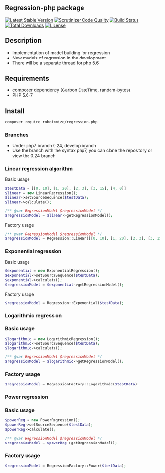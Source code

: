## Regression-php package
[![Latest Stable Version](https://poser.pugx.org/robotomize/regression-php/v/stable)](https://packagist.org/packages/robotomize/regression-php)
[![Scrutinizer Code Quality](https://scrutinizer-ci.com/g/robotomize/regression-php/badges/quality-score.png?b=master)](https://scrutinizer-ci.com/g/robotomize/regression-php/?branch=master)
[![Build Status](https://travis-ci.org/robotomize/regression-php.svg?branch=master)](https://travis-ci.org/robotomize/regression-php/)
[![Total Downloads](https://poser.pugx.org/robotomize/regression-php/downloads)](https://packagist.org/packages/robotomize/regression-php)
[![License](https://poser.pugx.org/robotomize/regression-php/license)](https://packagist.org/packages/robotomize/regression-php)
## Description
* Implementation of model building for regression
* New models of regression in the development
* There will be a separate thread for php 5.6

## Requirements
* composer dependency (Carbon DateTime, random-bytes)
* PHP 5.6-7

## Install
```sh
composer require robotomize/regression-php
```

### Branches

* Under php7 branch 0.24, develop branch
* Use the branch with the syntax php7, you can clone the repository or view the 0.24 branch


### Linear regression algorithm

Basic usage
```php
$testData = [[0, 10], [1, 20], [2, 3], [3, 15], [4, 0]]
$linear = new LinearRegression();
$linear->setSourceSequence($testData);
$linear->calculate();

/** @var RegressionModel $regressionModel */
$regressionModel = $linear->getRegressionModel();

```

Factory usage

```php
/** @var RegressionModel $regressionModel */
$regressionModel = Regression::Linear([[0, 10], [1, 20], [2, 3], [3, 15], [4, 0]]);
```
### Exponential regression

Basic usage

```php
$exponential = new ExponentialRegression();
$exponential->setSourceSequence($testData);
$exponential->calculate();
$regressionModel = $exponential->getRegressionModel();
```

Factory usage

```php
$regressionModel = Regression::Exponential($testData);
```
### Logarithmic regression

### Basic usage
```php
$logarithmic = new LogarithmicRegression();
$logarithmic->setSourceSequence($testData);
$logarithmic->calculate();

/** @var RegressionModel $regressionModel */
$regressionModel = $logarithmic->getRegressionModel();
```

### Factory usage
```php
$regressionModel = RegressionFactory::Logarithmic($testData);
```

### Power regression

### Basic usage
```php
$powerReg = new PowerRegression();
$powerReg->setSourceSequence($testData);
$powerReg->calculate();

/** @var RegressionModel $regressionModel */
$regressionModel = $powerReg->getRegressionModel();
```

### Factory usage
```php
$regressionModel = RegressionFactory::Power($testData);
```
